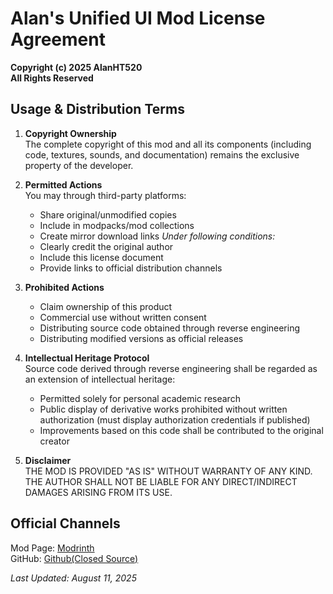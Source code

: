 # Alan's Unified UI Mod License Agreement
**Copyright (c) 2025 AlanHT520**  
**All Rights Reserved**

## Usage & Distribution Terms
1. **Copyright Ownership**  
   The complete copyright of this mod and all its components (including code, textures, sounds, and documentation) remains the exclusive property of the developer.

2. **Permitted Actions**  
   You may through third-party platforms:
   - Share original/unmodified copies
   - Include in modpacks/mod collections
   - Create mirror download links
   *Under following conditions:*
   - Clearly credit the original author
   - Include this license document
   - Provide links to official distribution channels

3. **Prohibited Actions**  
   - Claim ownership of this product
   - Commercial use without written consent
   - Distributing source code obtained through reverse engineering
   - Distributing modified versions as official releases

4. **Intellectual Heritage Protocol**  
   Source code derived through reverse engineering shall be regarded as an extension of intellectual heritage:
   - Permitted solely for personal academic research
   - Public display of derivative works prohibited without written authorization (must display authorization credentials if published)
   - Improvements based on this code shall be contributed to the original creator

5. **Disclaimer**  
   THE MOD IS PROVIDED "AS IS" WITHOUT WARRANTY OF ANY KIND. THE AUTHOR SHALL NOT BE LIABLE FOR ANY DIRECT/INDIRECT DAMAGES ARISING FROM ITS USE.

## Official Channels
Mod Page: [Modrinth](https://modrinth.com/mod/alan-unified-ui)  
GitHub: [Github(Closed Source)](https://github.com/AlanHT520/Alan-s-Unified-UI-Mod)

*Last Updated: August 11, 2025*

